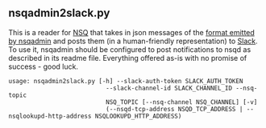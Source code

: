 ## nsqadmin2slack.py

This is a reader for [NSQ][nsq] that takes in json messages of the [format emitted by nsqadmin][nsqadmin_notify] and posts them (in a human-friendly representation) to [Slack][slack]. To use it, nsqadmin should be configured to post notifications to nsqd as described in its readme file. Everything offered as-is with no promise of success - good luck.

```
usage: nsqadmin2slack.py [-h] --slack-auth-token SLACK_AUTH_TOKEN
                           --slack-channel-id SLACK_CHANNEL_ID --nsq-topic
                           NSQ_TOPIC [--nsq-channel NSQ_CHANNEL] [-v]
                           (--nsqd-tcp-address NSQD_TCP_ADDRESS | --nsqlookupd-http-address NSQLOOKUPD_HTTP_ADDRESS)
```


[nsq]: https://github.com/bitly/nsq
[nsqadmin_notify]: https://github.com/bitly/nsq/tree/master/nsqadmin#admin-notifications
[slack]: http://slack.com
